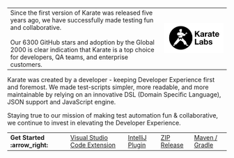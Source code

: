 <table>
<tr>
<td>
Since the first version of Karate was released five years ago, we have successfully made testing fun and collaborative. <br/><br/>Our 6300 GitHub stars and adoption by the Global 2000 is clear indication that Karate is a top choice for developers, QA teams, and enterprise customers.
</td>
<td width="30%">
<a href="https://karatelabs.io">
<picture>
  <source media="(prefers-color-scheme: dark)" srcset="https://raw.githubusercontent.com/karatelabs/.github/main/profile/karate-labs-wide-black.png">
  <img src="https://raw.githubusercontent.com/karatelabs/.github/main/profile/karate-labs-wide.png"/>
</picture>
</a>
</td>
</tr>
</table>

Karate was created by a developer - keeping Developer Experience first and foremost. We made test-scripts simpler, more readable, and more maintainable by relying on an innovative DSL (Domain Specific Language), JSON support and JavaScript engine.

Staying true to our mission of making test automation fun & collaborative, we continue to invest in elevating the Developer Experience.

<table>
<tr>
<td>
<strong>Get Started &nbsp; :arrow_right:</strong>
</td>
<td>
<a href="https://marketplace.visualstudio.com/items?itemName=karatelabs.karate">Visual Studio Code Extension</a>
</td>
<td>
<a href="https://plugins.jetbrains.com/plugin/19232-karate">IntelliJ Plugin</a>
</td>
<td>
<a href="https://github.com/karatelabs/karate/wiki/ZIP-Release">ZIP Release</a>
</td>
<td>
<a href="https://karatelabs.github.io/karate/#getting-started">Maven / Gradle</a>
</td>
</tr>
</table>
